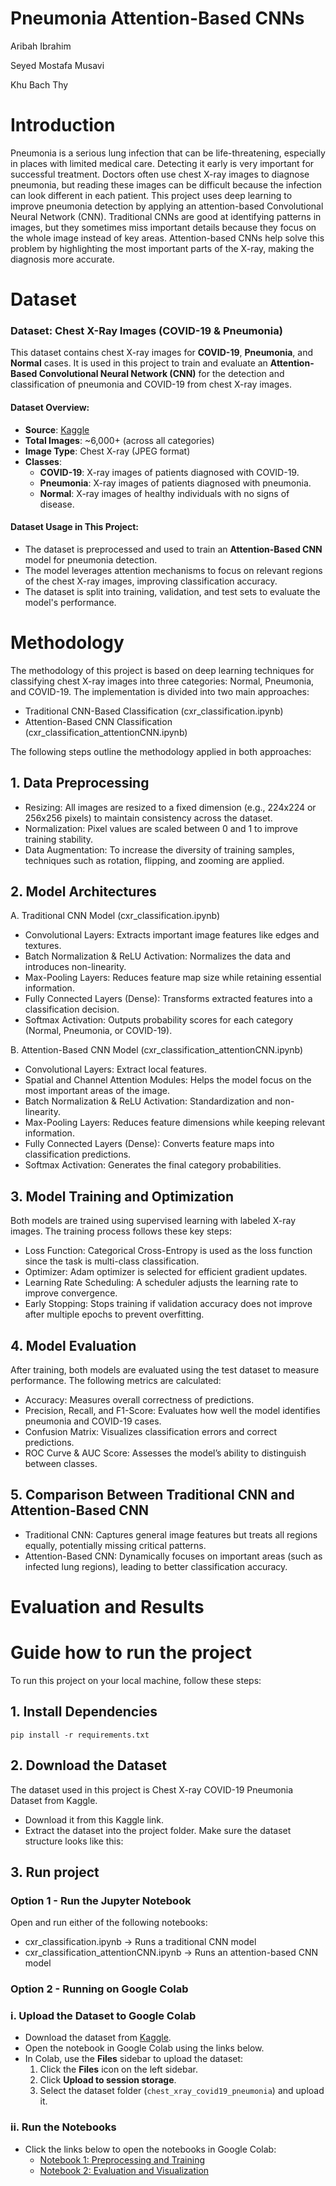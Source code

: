 # Pneumonia Attention-Based CNNs

Aribah Ibrahim 

Seyed Mostafa Musavi

Khu Bach Thy

# Introduction
Pneumonia is a serious lung infection that can be life-threatening, especially in places with limited medical care. Detecting it early is very important for successful treatment. Doctors often use chest X-ray images to diagnose pneumonia, but reading these images can be difficult because the infection can look different in each patient.
This project uses deep learning to improve pneumonia detection by applying an attention-based Convolutional Neural Network (CNN). Traditional CNNs are good at identifying patterns in images, but they sometimes miss important details because they focus on the whole image instead of key areas. Attention-based CNNs help solve this problem by highlighting the most important parts of the X-ray, making the diagnosis more accurate.

# Dataset
### Dataset: Chest X-Ray Images (COVID-19 & Pneumonia)

This dataset contains chest X-ray images for **COVID-19**, **Pneumonia**, and **Normal** cases. It is used in this project to train and evaluate an **Attention-Based Convolutional Neural Network (CNN)** for the detection and classification of pneumonia and COVID-19 from chest X-ray images.

#### Dataset Overview:
- **Source**: [Kaggle](https://www.kaggle.com/datasets/prashant268/chest-xray-covid19-pneumonia)
- **Total Images**: ~6,000+ (across all categories)
- **Image Type**: Chest X-ray (JPEG format)
- **Classes**:
  - **COVID-19**: X-ray images of patients diagnosed with COVID-19.
  - **Pneumonia**: X-ray images of patients diagnosed with pneumonia.
  - **Normal**: X-ray images of healthy individuals with no signs of disease.


#### Dataset Usage in This Project:
- The dataset is preprocessed and used to train an **Attention-Based CNN** model for pneumonia detection.
- The model leverages attention mechanisms to focus on relevant regions of the chest X-ray images, improving classification accuracy.
- The dataset is split into training, validation, and test sets to evaluate the model's performance.


# Methodology
The methodology of this project is based on deep learning techniques for classifying chest X-ray images into three categories: Normal, Pneumonia, and COVID-19. The implementation is divided into two main approaches:
* Traditional CNN-Based Classification (cxr_classification.ipynb)
* Attention-Based CNN Classification (cxr_classification_attentionCNN.ipynb)

The following steps outline the methodology applied in both approaches:

## 1. Data Preprocessing
* Resizing: All images are resized to a fixed dimension (e.g., 224x224 or 256x256 pixels) to maintain consistency across the dataset.
* Normalization: Pixel values are scaled between 0 and 1 to improve training stability.
* Data Augmentation: To increase the diversity of training samples, techniques such as rotation, flipping, and zooming are applied.

## 2. Model Architectures
A. Traditional CNN Model (cxr_classification.ipynb)
* Convolutional Layers: Extracts important image features like edges and textures.
* Batch Normalization & ReLU Activation: Normalizes the data and introduces non-linearity.
* Max-Pooling Layers: Reduces feature map size while retaining essential information.
* Fully Connected Layers (Dense): Transforms extracted features into a classification decision.
* Softmax Activation: Outputs probability scores for each category (Normal, Pneumonia, or COVID-19).

B. Attention-Based CNN Model (cxr_classification_attentionCNN.ipynb)
* Convolutional Layers: Extract local features.
* Spatial and Channel Attention Modules: Helps the model focus on the most important areas of the image.
* Batch Normalization & ReLU Activation: Standardization and non-linearity.
* Max-Pooling Layers: Reduces feature dimensions while keeping relevant information.
* Fully Connected Layers (Dense): Converts feature maps into classification predictions.
* Softmax Activation: Generates the final category probabilities.

## 3. Model Training and Optimization
Both models are trained using supervised learning with labeled X-ray images. The training process follows these key steps:
* Loss Function: Categorical Cross-Entropy is used as the loss function since the task is multi-class classification.
* Optimizer: Adam optimizer is selected for efficient gradient updates.
* Learning Rate Scheduling: A scheduler adjusts the learning rate to improve convergence.
* Early Stopping: Stops training if validation accuracy does not improve after multiple epochs to prevent overfitting.

## 4. Model Evaluation
After training, both models are evaluated using the test dataset to measure performance. The following metrics are calculated:
* Accuracy: Measures overall correctness of predictions.
* Precision, Recall, and F1-Score: Evaluates how well the model identifies pneumonia and COVID-19 cases.
* Confusion Matrix: Visualizes classification errors and correct predictions.
* ROC Curve & AUC Score: Assesses the model’s ability to distinguish between classes.

## 5. Comparison Between Traditional CNN and Attention-Based CNN
* Traditional CNN: Captures general image features but treats all regions equally, potentially missing critical patterns.
* Attention-Based CNN: Dynamically focuses on important areas (such as infected lung regions), leading to better classification accuracy.

# Evaluation and Results

# Guide how to run the project
To run this project on your local machine, follow these steps:

## 1. Install Dependencies
`pip install -r requirements.txt`

## 2. Download the Dataset
The dataset used in this project is Chest X-ray COVID-19 Pneumonia Dataset from Kaggle.
* Download it from this Kaggle link.
* Extract the dataset into the project folder. Make sure the dataset structure looks like this:
  
## 3. Run project
### Option 1 - Run the Jupyter Notebook
Open and run either of the following notebooks:
* cxr_classification.ipynb → Runs a traditional CNN model
* cxr_classification_attentionCNN.ipynb → Runs an attention-based CNN model

### Option 2 - Running on Google Colab

### i. Upload the Dataset to Google Colab
- Download the dataset from [Kaggle](https://www.kaggle.com/datasets/prashant268/chest-xray-covid19-pneumonia).
- Open the notebook in Google Colab using the links below.
- In Colab, use the **Files** sidebar to upload the dataset:
  1. Click the **Files** icon on the left sidebar.
  2. Click **Upload to session storage**.
  3. Select the dataset folder (`chest_xray_covid19_pneumonia`) and upload it.

### ii. Run the Notebooks
- Click the links below to open the notebooks in Google Colab:
  - [Notebook 1: Preprocessing and Training](https://colab.research.google.com/github/bachthyaglx/pneumonia-attention-based-CNNs/blob/main/notebook1.ipynb)
  - [Notebook 2: Evaluation and Visualization](https://colab.research.google.com/github/bachthyaglx/pneumonia-attention-based-CNNs/blob/main/notebook2.ipynb)



